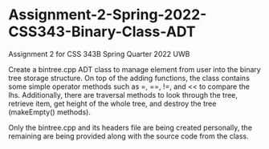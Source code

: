 # Assignment-2-Spring-2022-CSS343-Binary-Class-ADT

Assignment 2 for CSS 343B Spring Quarter 2022 UWB

Create a bintree.cpp ADT class to manage element from user into the binary tree storage structure. On top of the adding functions, the class contains some simple operator methods such as =, ==, !=, and << to compare the lhs. Additionally, there are traversal methods to look through the tree, retrieve item, get height of the whole tree, and destroy the tree (makeEmpty() methods). 

Only the bintree.cpp and its headers file are being created personally, the remaining are being provided along with the source code from the class.
